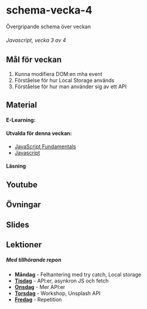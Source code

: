 # schema-vecka-4
Övergripande schema över veckan

###### Javascript, vecka 3 av 4

## Mål för veckan
1. Kunna modifiera DOM:en mha event
2. Förståelse för hur Local Storage används
3. Förståelse för hur man använder sig av ett API

## Material
#### E-Learning:
#### Utvalda för denna veckan:
* [JavaScript Fundamentals](https://app.pluralsight.com/library/courses/fundamentals-javascript/table-of-contents)
* [Javascript](https://app.pluralsight.com/paths/skill/javascript-2022)
  
#### Läsning

## Youtube

## Övningar


## Slides

## Lektioner
##### Med tillhörande repon
* **Måndag** - Felhantering med try catch, Local storage
* **[Tisdag]()** - API:er, asynkron JS och fetch
* **[Onsdag]()** - Mer API:er
* **[Torsdag]()** - Workshop, Unsplash API
* **[Fredag]()** - Repetition
